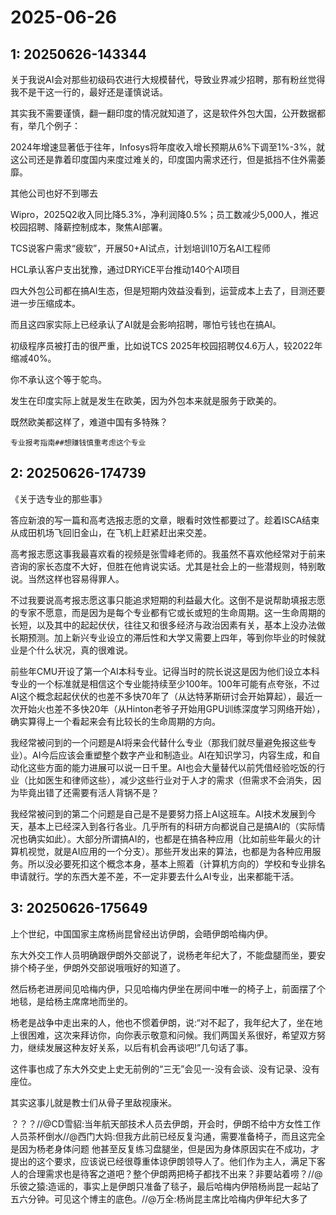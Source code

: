 # 2025-06-26

## 1: 20250626-143344

关于我说AI会对那些初级码农进行大规模替代，导致业界减少招聘，那有粉丝觉得我不是干这一行的，最好还是谨慎说话。

其实我不需要谨慎，翻一翻印度的情况就知道了，这是软件外包大国，公开数据都有，举几个例子：

2024年增速显著低于往年，Infosys将年度收入增长预期从6%下调至1%-3%，就这公司还是靠着印度国内来度过难关的，印度国内需求还行，但是抵挡不住外需萎靡。

其他公司也好不到哪去

Wipro，2025Q2收入同比降5.3%，净利润降0.5%；员工数减少5,000人，推迟校园招聘、降薪控制成本，聚焦AI部署。

TCS说客户需求“疲软”，开展50+AI试点，计划培训10万名AI工程师

HCL承认客户支出犹豫，通过DRYiCE平台推动140个AI项目

四大外包公司都在搞AI生态，但是短期内效益没看到，运营成本上去了，目测还要进一步压缩成本。

而且这四家实际上已经承认了AI就是会影响招聘，哪怕亏钱也在搞AI。

初级程序员被打击的很严重，比如说TCS 2025年校园招聘仅4.6万人，较2022年缩减40%。

你不承认这个等于鸵鸟。

发生在印度实际上就是发生在欧美，因为外包本来就是服务于欧美的。

既然欧美都这样了，难道中国有多特殊？

`专业报考指南##想赚钱慎重考虑这个专业`

## 2: 20250626-174739

《关于选专业的那些事》

答应新浪的写一篇和高考选报志愿的文章，眼看时效性都要过了。趁着ISCA结束从成田机场飞回旧金山，在飞机上赶紧赶出来交差。

高考报志愿这事我最喜欢看的视频是张雪峰老师的。我虽然不喜欢他经常对于前来咨询的家长态度不大好，但胜在他肯说实话。尤其是社会上的一些潜规则，特别敢说。当然这样也容易得罪人。

不过我要说高考报志愿这事只能追求短期的利益最大化。这倒不是说帮助填报志愿的专家不愿意，而是因为是每个专业都有它或长或短的生命周期。这一生命周期的长短，以及其中的起起伏伏，往往又和很多经济与政治因素有关，基本上没办法做长期预测。加上新兴专业设立的滞后性和大学又需要上四年，等到你毕业的时候就业是个什么状况，真的很难说。

前些年CMU开设了第一个AI本科专业。记得当时的院长说这是因为他们设立本科专业的一个标准就是相信这个专业能持续至少100年。100年可能有点夸张，不过AI这个概念起起伏伏的也差不多快70年了（从达特茅斯研讨会开始算起），最近一次开始火也差不多快20年（从Hinton老爷子开始用GPU训练深度学习网络开始），确实算得上一个看起来会有比较长的生命周期的方向。

我经常被问到的一个问题是AI将来会代替什么专业（那我们就尽量避免报这些专业）。AI今后应该会重塑整个数字产业和制造业。AI在知识学习，内容生成，和自动化这些方面的能力进展可以说一日千里。AI也会大量替代以前凭借经验吃饭的行业（比如医生和律师这些），减少这些行业对于人才的需求（但需求不会消失，因为毕竟出错了还需要有活人背锅不是？

我经常被问到的第二个问题是自己是不是要努力搭上AI这班车。AI技术发展到今天，基本上已经深入到各行各业。几乎所有的科研方向都说自己是搞AI的（实际情况也确实如此）。大部分所谓搞AI的，也都是在搞各种应用（比如前些年最火的计算机视觉，就是AI应用的一个分支）。那些开发出来的算法，也都是为各种应用服务。所以没必要死扣这个概念本身，基本上照着（计算机方向的）学校和专业排名申请就行。学的东西大差不差，不一定非要去什么AI专业，出来都能干活。

## 3: 20250626-175649

上个世纪，中国国家主席杨尚昆曾经出访伊朗，会晤伊朗哈梅内伊。

东大外交工作人员明确跟伊朗外交部说了，说杨老年纪大了，不能盘腿而坐，要安排个椅子坐，伊朗外交部说哦哦好的知道了。

然后杨老进房间见哈梅内伊，只见哈梅内伊坐在房间中唯一的椅子上，前面摆了个地毯，是给杨主席席地而坐的。

杨老是战争中走出来的人，他也不惯着伊朗，说:“对不起了，我年纪大了，坐在地上很困难，这次来拜访你，向你表示敬意和问候。我们两国关系很好，希望双方努力，继续发展这种友好关系，以后有机会再谈吧!”几句话了事。

这件事也成了东大外交史上史无前例的“三无”会见一-没有会谈、没有记录、没有座位。

其实这事儿就是教士们从骨子里敌视康米。

？？？//@CD雪貂:当年航天部技术人员去伊朗，开会时，伊朗不给中方女性工作人员茶杯倒水//@西门大妈:但我方此前已经反复沟通，需要准备椅子，而且这完全是因为杨老身体问题 他甚至反复练习盘腿坐，但是因为身体原因实在不成功，才提出的这个要求，应该说已经很尊重体谅伊朗领导人了。他们作为主人，满足下客人的合理需求也是待客之道吧？整个伊朗两把椅子都找不出来？非要站着唠？//@乐彼之猿:造谣的，事实上是伊朗只准备了毯子，最后哈梅内伊陪杨尚昆一起站了五六分钟。可见这个博主的底色。//@万全:杨尚昆主席比哈梅内伊年纪大多了

